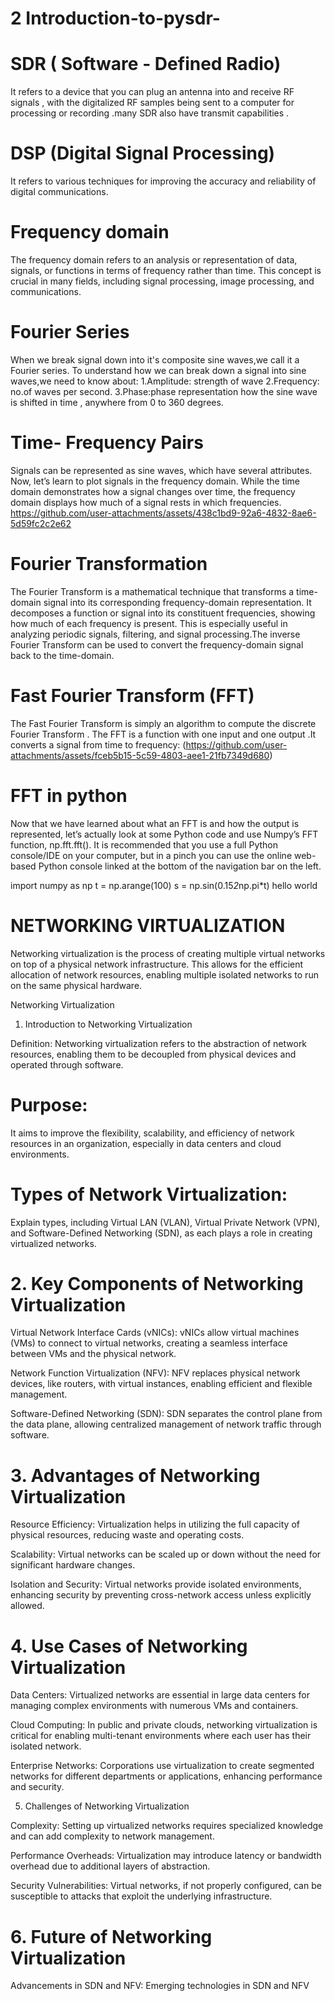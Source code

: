 
# 2 Introduction-to-pysdr-
# SDR ( Software - Defined Radio)
It refers to a device that you can plug an antenna into and receive RF signals , with the digitalized RF samples being sent to a computer for processing or recording .many SDR also have transmit capabilities .
# DSP (Digital Signal Processing)
It refers to various techniques for improving the accuracy and reliability of digital communications.
# Frequency domain 
The frequency domain refers to an analysis or representation of data, signals, or functions in terms of frequency rather than time. This concept is crucial in many fields, including signal processing, image processing, and communications.
# Fourier Series
When we break signal down into it's composite sine waves,we call it a Fourier series. 
To understand how we can break down a signal into sine waves,we need to know about:
1.Amplitude: strength of wave
2.Frequency: no.of waves per second.
3.Phase:phase representation how the sine wave is shifted in time , anywhere from 0 to 360 degrees.
# Time- Frequency Pairs
Signals can be represented as sine waves, which have several attributes. Now, let’s learn to plot signals in the frequency domain. While the time domain demonstrates how a signal changes over time, the frequency domain displays how much of a signal rests in which frequencies.
https://github.com/user-attachments/assets/438c1bd9-92a6-4832-8ae6-5d59fc2c2e62
# Fourier Transformation 
The Fourier Transform is a mathematical technique that transforms a time-domain signal into its corresponding frequency-domain representation. It decomposes a function or signal into its constituent frequencies, showing how much of each frequency is present. This is especially useful in analyzing periodic signals, filtering, and signal processing.The inverse Fourier Transform can be used to convert the frequency-domain signal back to the time-domain.
# Fast Fourier Transform (FFT)
The Fast Fourier Transform  is simply an algorithm to compute the discrete Fourier Transform . The FFT is a function with one input and one output .It converts a signal from time to frequency:
(https://github.com/user-attachments/assets/fceb5b15-5c59-4803-aee1-21fb7349d680)
# FFT in python 
Now that we have learned about what an FFT is and how the output is represented, let’s actually look at some Python code and use Numpy’s FFT function, np.fft.fft(). It is recommended that you use a full Python console/IDE on your computer, but in a pinch you can use the online web-based Python console linked at the bottom of the navigation bar on the left.

import numpy as np
t = np.arange(100)
s = np.sin(0.15*2*np.pi*t)
hello world



# NETWORKING VIRTUALIZATION 
Networking virtualization is the process of creating multiple virtual networks on top of a physical network infrastructure. This allows for the efficient allocation of network resources, enabling multiple isolated networks to run on the same physical hardware. 

Networking Virtualization

1. Introduction to Networking Virtualization

Definition: Networking virtualization refers to the abstraction of network resources, enabling them to be decoupled from physical devices and operated through software.

# Purpose: 
It aims to improve the flexibility, scalability, and efficiency of network resources in an organization, especially in data centers and cloud environments.

# Types of Network Virtualization: 
Explain types, including Virtual LAN (VLAN), Virtual Private Network (VPN), and Software-Defined Networking (SDN), as each plays a role in creating virtualized networks.


# 2. Key Components of Networking Virtualization

Virtual Network Interface Cards (vNICs): vNICs allow virtual machines (VMs) to connect to virtual networks, creating a seamless interface between VMs and the physical network.

Network Function Virtualization (NFV): NFV replaces physical network devices, like routers, with virtual instances, enabling efficient and flexible management.

Software-Defined Networking (SDN): SDN separates the control plane from the data plane, allowing centralized management of network traffic through software.


# 3. Advantages of Networking Virtualization

Resource Efficiency: Virtualization helps in utilizing the full capacity of physical resources, reducing waste and operating costs.

Scalability: Virtual networks can be scaled up or down without the need for significant hardware changes.

Isolation and Security: Virtual networks provide isolated environments, enhancing security by preventing cross-network access unless explicitly allowed.


# 4. Use Cases of Networking Virtualization

Data Centers: Virtualized networks are essential in large data centers for managing complex environments with numerous VMs and containers.

Cloud Computing: In public and private clouds, networking virtualization is critical for enabling multi-tenant environments where each user has their isolated network.

Enterprise Networks: Corporations use virtualization to create segmented networks for different departments or applications, enhancing performance and security.


5. Challenges of Networking Virtualization

Complexity: Setting up virtualized networks requires specialized knowledge and can add complexity to network management.

Performance Overheads: Virtualization may introduce latency or bandwidth overhead due to additional layers of abstraction.

Security Vulnerabilities: Virtual networks, if not properly configured, can be susceptible to attacks that exploit the underlying infrastructure.


# 6. Future of Networking Virtualization

Advancements in SDN and NFV: Emerging technologies in SDN and NFV


